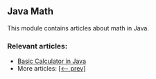 ## Java Math

This module contains articles about math in Java.

### Relevant articles:

- [Basic Calculator in Java](https://www.baeldung.com/basic-calculator-in-java)
- More articles: [[<-- prev]](/../java-math)
